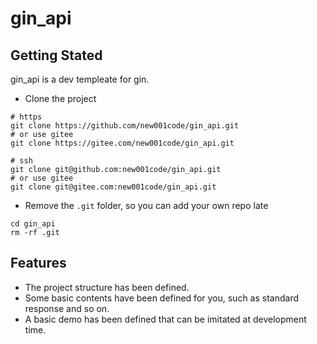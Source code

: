# gin_api

## Getting Stated

gin_api is a dev templeate for gin.

- Clone the project

```shell
# https
git clone https://github.com/new001code/gin_api.git
# or use gitee
git clone https://gitee.com/new001code/gin_api.git

# ssh
git clone git@github.com:new001code/gin_api.git
# or use gitee
git clone git@gitee.com:new001code/gin_api.git
```

- Remove the `.git` folder, so you can add your own repo late

```shell
cd gin_api
rm -rf .git
```

## Features

- The project structure has been defined.
- Some basic contents have been defined for you, such as standard response and so on.
- A basic demo has been defined that can be imitated at development time.
